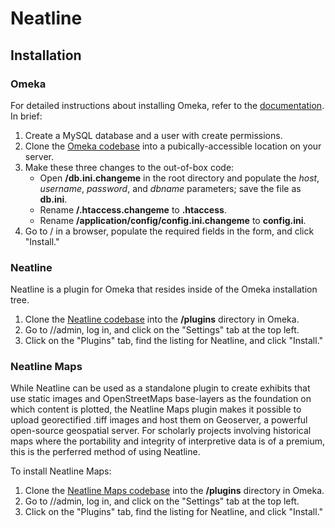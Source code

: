# Neatline

## Installation

### Omeka

For detailed instructions about installing Omeka, refer to the [documentation][omeka-install-documentation]. In brief:

1. Create a MySQL database and a user with create permissions.
2. Clone the [Omeka codebase][omeka-github] into a pubically-accessible location on your server.
3. Make these three changes to the out-of-box code:
    * Open **<root>/db.ini.changeme** in the root directory and populate the _host_, _username_, _password_, and _dbname_ parameters; save the file as **db.ini**.
    * Rename **<root>/.htaccess.changeme** to **.htaccess**.
    * Rename **<root>/application/config/config.ini.changeme** to **config.ini**.
4. Go to <host>/<omeka-directory> in a browser, populate the required fields in the form, and click "Install."

### Neatline

Neatline is a plugin for Omeka that resides inside of the Omeka installation tree.

1. Clone the [Neatline codebase][neatline-github] into the **<root>/plugins** directory in Omeka.
2. Go to <host>/<omeka-directory>/admin, log in, and click on the "Settings" tab at the top left.
2. Click on the "Plugins" tab, find the listing for Neatline, and click "Install."

### Neatline Maps

While Neatline can be used as a standalone plugin to create exhibits that use static images and OpenStreetMaps base-layers as the foundation on which content is plotted, the Neatline Maps plugin makes it possible to upload georectified .tiff images and host them on Geoserver, a powerful open-source geospatial server. For scholarly projects involving historical maps where the portability and integrity of interpretive data is of a premium, this is the perferred method of using Neatline.

To install Neatline Maps:

1. Clone the [Neatline Maps codebase][neatline-maps-github] into the **<root>/plugins** directory in Omeka.
2. Go to <host>/<omeka-directory>/admin, log in, and click on the "Settings" tab at the top left.
2. Click on the "Plugins" tab, find the listing for Neatline, and click "Install."


[omeka-install-documentation]: http://omeka.org/codex/Installation 
[omeka-github]: https://github.com/omeka/Omeka
[neatline-github]: https://github.com/scholarslab/Neatline
[neatline-maps-github]: https://github.com/scholarslab/NeatlineMaps
